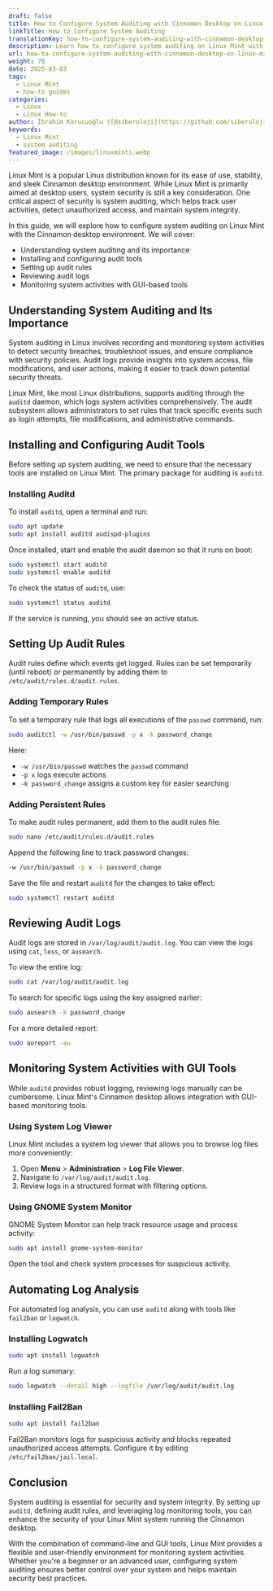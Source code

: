 ```yaml
---
draft: false
title: How to Configure System Auditing with Cinnamon Desktop on Linux Mint
linkTitle: How to Configure System Auditing
translationKey: how-to-configure-system-auditing-with-cinnamon-desktop-on-linux-mint
description: Learn how to configure system auditing on Linux Mint with the Cinnamon desktop environment.
url: how-to-configure-system-auditing-with-cinnamon-desktop-on-linux-mint
weight: 70
date: 2025-03-03
tags:
  - Linux Mint
  - how-to guides
categories:
  - Linux
  - Linux How-to
author: İbrahim Korucuoğlu ([@siberoloji](https://github.com/siberoloji))
keywords:
  - Linux Mint
  - system auditing
featured_image: /images/linuxmint1.webp
---
```

Linux Mint is a popular Linux distribution known for its ease of use, stability, and sleek Cinnamon desktop environment. While Linux Mint is primarily aimed at desktop users, system security is still a key consideration. One critical aspect of security is system auditing, which helps track user activities, detect unauthorized access, and maintain system integrity.

In this guide, we will explore how to configure system auditing on Linux Mint with the Cinnamon desktop environment. We will cover:

- Understanding system auditing and its importance
- Installing and configuring audit tools
- Setting up audit rules
- Reviewing audit logs
- Monitoring system activities with GUI-based tools

## Understanding System Auditing and Its Importance

System auditing in Linux involves recording and monitoring system activities to detect security breaches, troubleshoot issues, and ensure compliance with security policies. Audit logs provide insights into system access, file modifications, and user actions, making it easier to track down potential security threats.

Linux Mint, like most Linux distributions, supports auditing through the `auditd` daemon, which logs system activities comprehensively. The audit subsystem allows administrators to set rules that track specific events such as login attempts, file modifications, and administrative commands.

## Installing and Configuring Audit Tools

Before setting up system auditing, we need to ensure that the necessary tools are installed on Linux Mint. The primary package for auditing is `auditd`.

### Installing Auditd

To install `auditd`, open a terminal and run:

```bash
sudo apt update
sudo apt install auditd audispd-plugins
```

Once installed, start and enable the audit daemon so that it runs on boot:

```bash
sudo systemctl start auditd
sudo systemctl enable auditd
```

To check the status of `auditd`, use:

```bash
sudo systemctl status auditd
```

If the service is running, you should see an active status.

## Setting Up Audit Rules

Audit rules define which events get logged. Rules can be set temporarily (until reboot) or permanently by adding them to `/etc/audit/rules.d/audit.rules`.

### Adding Temporary Rules

To set a temporary rule that logs all executions of the `passwd` command, run:

```bash
sudo auditctl -w /usr/bin/passwd -p x -k password_change
```

Here:

- `-w /usr/bin/passwd` watches the `passwd` command
- `-p x` logs execute actions
- `-k password_change` assigns a custom key for easier searching

### Adding Persistent Rules

To make audit rules permanent, add them to the audit rules file:

```bash
sudo nano /etc/audit/rules.d/audit.rules
```

Append the following line to track password changes:

```bash
-w /usr/bin/passwd -p x -k password_change
```

Save the file and restart `auditd` for the changes to take effect:

```bash
sudo systemctl restart auditd
```

## Reviewing Audit Logs

Audit logs are stored in `/var/log/audit/audit.log`. You can view the logs using `cat`, `less`, or `ausearch`.

To view the entire log:

```bash
sudo cat /var/log/audit/audit.log
```

To search for specific logs using the key assigned earlier:

```bash
sudo ausearch -k password_change
```

For a more detailed report:

```bash
sudo aureport -au
```

## Monitoring System Activities with GUI Tools

While `auditd` provides robust logging, reviewing logs manually can be cumbersome. Linux Mint's Cinnamon desktop allows integration with GUI-based monitoring tools.

### Using System Log Viewer

Linux Mint includes a system log viewer that allows you to browse log files more conveniently:

1. Open **Menu** > **Administration** > **Log File Viewer**.
2. Navigate to `/var/log/audit/audit.log`.
3. Review logs in a structured format with filtering options.

### Using GNOME System Monitor

GNOME System Monitor can help track resource usage and process activity:

```bash
sudo apt install gnome-system-monitor
```

Open the tool and check system processes for suspicious activity.

## Automating Log Analysis

For automated log analysis, you can use `auditd` along with tools like `fail2ban` or `logwatch`.

### Installing Logwatch

```bash
sudo apt install logwatch
```

Run a log summary:

```bash
sudo logwatch --detail high --logfile /var/log/audit/audit.log
```

### Installing Fail2Ban

```bash
sudo apt install fail2ban
```

Fail2Ban monitors logs for suspicious activity and blocks repeated unauthorized access attempts. Configure it by editing `/etc/fail2ban/jail.local`.

## Conclusion

System auditing is essential for security and system integrity. By setting up `auditd`, defining audit rules, and leveraging log monitoring tools, you can enhance the security of your Linux Mint system running the Cinnamon desktop.

With the combination of command-line and GUI tools, Linux Mint provides a flexible and user-friendly environment for monitoring system activities. Whether you're a beginner or an advanced user, configuring system auditing ensures better control over your system and helps maintain security best practices.
